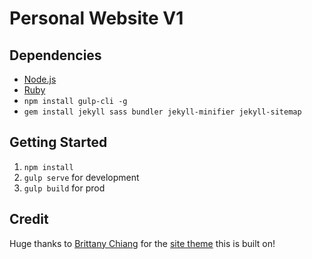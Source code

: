 # Personal Website V1

## Dependencies

- [Node.js](https://github.com/creationix/nvm)
- [Ruby](https://github.com/creationix/nvm)
- `npm install gulp-cli -g`
- `gem install jekyll sass bundler jekyll-minifier jekyll-sitemap`

## Getting Started

1. `npm install`
1. `gulp serve` for development
1. `gulp build` for prod


## Credit
Huge thanks to [Brittany Chiang](https://github.com/bchiang7) for the [site theme](https://github.com/bchiang7/bchiang7.github.io) this is built on!
